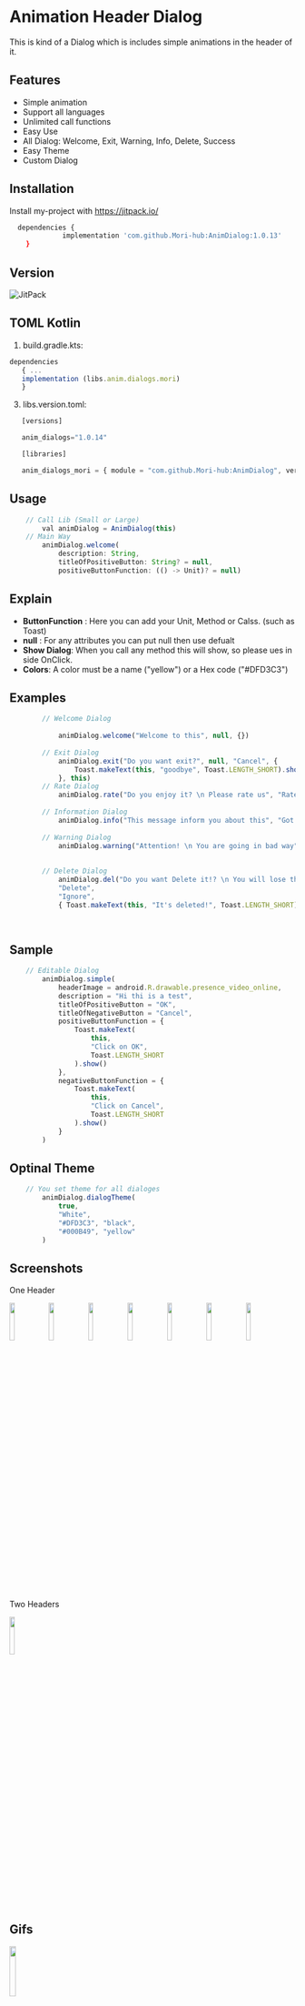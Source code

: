 
# Animation Header Dialog

This is kind of a Dialog which is includes simple animations in the header of it.
## Features

- Simple animation
- Support all languages
- Unlimited call functions
- Easy Use
- All Dialog: Welcome, Exit, Warning, Info, Delete, Success
- Easy Theme
- Custom Dialog


## Installation

Install my-project with https://jitpack.io/


```bash
  dependencies {
	         implementation 'com.github.Mori-hub:AnimDialog:1.0.13'
	}
```
## Version

<img alt="JitPack" src="https://img.shields.io/jitpack/v/github/Mori-hub/AnimDialog">

## TOML Kotlin
1. build.gradle.kts:
```javascript
dependencies
   { ...
   implementation (libs.anim.dialogs.mori)
   }
  ``` 
3. libs.version.toml:
```javascript
   [versions]

   anim_dialogs="1.0.14"

   [libraries]

   anim_dialogs_mori = { module = "com.github.Mori-hub:AnimDialog", version.ref = "anim_dialogs" }
```

## Usage

```javascript
    // Call Lib (Small or Large)
        val animDialog = AnimDialog(this)
    // Main Way
        animDialog.welcome(
            description: String,
            titleOfPositiveButton: String? = null,
            positiveButtonFunction: (() -> Unit)? = null)
```
## Explain
* **ButtonFunction** : Here you can add your Unit, Method or Calss. (such as Toast)
* **null** : For any attributes you can put null then use defualt
* **Show Dialog**: When you call any method this will show, so please ues in side OnClick.
* **Colors**: A color must be a name ("yellow") or a Hex code ("#DFD3C3")
## Examples
```javascript
        // Welcome Dialog
            
            animDialog.welcome("Welcome to this", null, {})
        
        // Exit Dialog
            animDialog.exit("Do you want exit?", null, "Cancel", {
                Toast.makeText(this, "goodbye", Toast.LENGTH_SHORT).show()
            }, this)
        // Rate Dialog
            animDialog.rate("Do you enjoy it? \n Please rate us", "Rate", "Maybe later")
        
        // Information Dialog
            animDialog.info("This message inform you about this", "Got it")
        
        // Warning Dialog
            animDialog.warning("Attention! \n You are going in bad way", "Accept", "Ignore", {})
        
        
        // Delete Dialog
            animDialog.del("Do you want Delete it!? \n You will lose this",
            "Delete",
            "Ignore",
            { Toast.makeText(this, "It's deleted!", Toast.LENGTH_SHORT).show() })

        

```
## Sample

```javascript
    // Editable Dialog
        animDialog.simple(
            headerImage = android.R.drawable.presence_video_online,
            description = "Hi thi is a test",
            titleOfPositiveButton = "OK",
            titleOfNegativeButton = "Cancel",
            positiveButtonFunction = {
                Toast.makeText(
                    this,
                    "Click on OK",
                    Toast.LENGTH_SHORT
                ).show()
            },
            negativeButtonFunction = {
                Toast.makeText(
                    this,
                    "Click on Cancel",
                    Toast.LENGTH_SHORT
                ).show()
            }
        )
```

## Optinal Theme

```javascript
    // You set theme for all dialoges 
        animDialog.dialogTheme(
            true,
            "White",
            "#DFD3C3", "black",
            "#000B49", "yellow"
        )
```
## Screenshots

One Header

<img src="https://user-images.githubusercontent.com/53067774/160858704-e1cf1aa2-97b1-4316-ac60-7c00ce295976.jpg" width="13%"></img> <img src="https://user-images.githubusercontent.com/53067774/160858713-29e5770f-c8ad-4e8f-9677-f36fe7c4350b.jpg" width="13%"></img> <img src="https://user-images.githubusercontent.com/53067774/160858717-1da18815-b570-4715-8d34-38e50dc91cba.jpg" width="13%"></img> <img src="https://user-images.githubusercontent.com/53067774/160858719-bed28e8d-a90a-47f1-8d74-813138edbf5a.jpg" width="13%"></img> <img src="https://user-images.githubusercontent.com/53067774/160858722-cd74b838-5943-450e-85cb-0845094ce428.jpg" width="13%"></img> <img src="https://user-images.githubusercontent.com/53067774/160858732-fbe7717c-e7e5-440c-8af5-e6595ca211b5.jpg" width="13%"></img> <img src="https://user-images.githubusercontent.com/53067774/160858775-081fb05e-7107-4504-9452-0ecbb1deb665.jpg" width="13%"></img>

Two Headers

<img src="https://user-images.githubusercontent.com/53067774/160859376-391fb014-df75-40d9-aae2-056de3d0d3d8.jpg" width="13%"></img>


## Gifs

<img src="https://user-images.githubusercontent.com/53067774/160862797-5877e9f3-83ca-4085-ae1b-18cc4d4524ad.gif" width="15%"></img>

## 🚀 About Me
I'm a full stack developer...find me in Google Play Store


## 🛠 Skills
Java, Kotlin, CSS....


## Tech Stack

**Important:** 

For Gradle 8.4 dependency use TOML Kotlin & jitpack.io Please use this way : https://stackoverflow.com/a/77630488

**Update:** DeC 2023


## 🔗 Links
[![portfolio](https://img.shields.io/badge/my_portfolio-000?style=for-the-badge&logo=ko-fi&logoColor=white)](https://github.com/Mori-hub)
[![linkedin](https://img.shields.io/badge/linkedin-0A66C2?style=for-the-badge&logo=linkedin&logoColor=white)](https://www.linkedin.com/)
[![twitter](https://img.shields.io/badge/twitter-1DA1F2?style=for-the-badge&logo=twitter&logoColor=white)](https://twitter.com/)
[![Google](https://img.shields.io/badge/My%20Apps-Google%20Play%20Store-green?style=for-the-badge&logo=googleplay)](https://play.google.com/store/search?q=pub:Smart%20rabit&c=apps)


## Feedback

If you have any feedback, please reach out to us at ✉️ SR-App@outlook.com


## License

[MIT](https://choosealicense.com/licenses/mit/)

